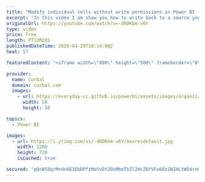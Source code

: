 ```yaml
---
title: "Modify individual cells without write permissions in Power BI  | Write back in Power BI"
excerpt: "In this video I am show you how to write back to a source you dont own. Links to mentioned sources:  Create an index with DAX: https://youtu.be/qUmTxQHr6nY  Create a rowid with dax:  https://youtu.be/WzpqBLApSBU  Here you can download all the pbix files: https://curbal.com/donwload-center\r \r SUBSCRIBE"
originalUrl: https://youtube.com/watch?v=-dRDKbm-v6Y
type: video
price: Free
length: PT12M28S
publishedDateTime: 2020-04-29T10:14:08Z
heat: 57

featuredContent: "<iframe width=\"800\" height=\"500\" frameborder=\"0\" src=\"https://www.youtube.com/embed/-dRDKbm-v6Y\" allow=\"accelerometer; autoplay; encrypted-media; gyroscope; picture-in-picture\" allowfullscreen></iframe>"

provider:
  name: Curbal
  domain: curbal.com
  images:
    - url: https://everyday-cc.github.io/powerbi/assets/images/organizations/curbal.com-50x50.jpg
      width: 50
      height: 50

topics:
  - Power BI

images:
  - url: https://i.ytimg.com/vi/-dRDKbm-v6Y/maxresdefault.jpg
    width: 1280
    height: 720
    isCached: true

secured: "pQcWS8qrM+dn6K3EbDPfzMo5vDt2OoMbmTbZl2HcZ6fVFw68zZWIHLtWD4rnHMk3Alb6X2u5zFGgxonqjyCxrIs+AiBtGU9WnRsRI8AiO65YmCYUtlwEdD64Zwz/aLTvajJ6w9hHTBOSN9OQ/7A6YpPcrmExtJwH+w761PgC3aiSoeuMr8RJH5HATdT7tCcivjqoCdKQ9lrKGEFseABrGhWY3pfb4NB/woj0UpDcql1NiV81vGs+gzWwvi0TAj9RdlX18FzbR797BTYW353pbzPXcBrVxRT3S09VZEegTq5O1zGd6Y3cTjZaT0PETUVUfAY/wDjNaI8zZ0ZW2ozyfcSxjEWtNJmZlfV4KVnzOGKeE+1j3krig4HxvUQ95/olbkT3QrFK/QVtmuBzIm6S2F3KtLPvHM/ybJ9jDp2u5lU=;TY58K+m0yqAgWSyXZvWkRw=="
---
```


